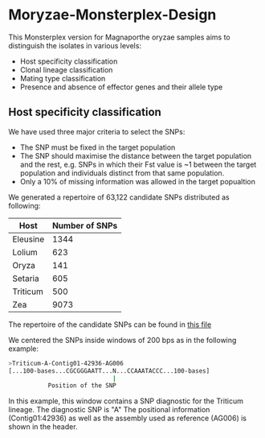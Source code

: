 # Moryzae-Monsterplex-Design

This Monsterplex version for Magnaporthe oryzae samples aims to distinguish the isolates in various levels:
* Host specificity classification
* Clonal lineage classification
* Mating type classification
* Presence and absence of effector genes and their allele type

## Host specificity classification

We have used three major criteria to select the SNPs:
* The SNP must be fixed in the target population
* The SNP should maximise the distance between the target population and the rest, e.g. SNPs in which their Fst value is ~1 between the target population and individuals distinct from that same population.
* Only a 10% of missing information was allowed in the target popualtion

We generated a repertoire of 63,122 candidate SNPs distributed as following:

Host     | Number of SNPs
-------- | --------------
Eleusine | 1344
Lolium   | 623
Oryza    | 141
Setaria  | 605
Triticum | 500
Zea      | 9073

The repertoire of the candidate SNPs can be found in [this file](/data/multiple_hosts.SNPs.FstFiltered.tsv)

We centered the SNPs inside windows of 200 bps as in the following example:

```bash
>Triticum-A-Contig01-42936-AG006
[...100-bases...CGCGGGAATT...N...CCAAATACCC...100-bases]
                             |
   		   Position of the SNP
```
In this example, this window contains a SNP diagnostic for the Triticum lineage. The diagnostic SNP is "A"
The positional information (Contig01:42936) as well as the assembly used as reference (AG006) is shown in the header.

